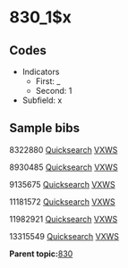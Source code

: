 # 830\_1$x

## Codes

-   Indicators
    -   First: \_
    -   Second: 1
-   Subfield: x

## Sample bibs

8322880 [Quicksearch](https://search.library.yale.edu/catalog/8322880) [VXWS](http://prodorbis.library.yale.edu:7014/vxws/GetHoldingsService?bibId=8322880)

8930485 [Quicksearch](https://search.library.yale.edu/catalog/8930485) [VXWS](http://prodorbis.library.yale.edu:7014/vxws/GetHoldingsService?bibId=8930485)

9135675 [Quicksearch](https://search.library.yale.edu/catalog/9135675) [VXWS](http://prodorbis.library.yale.edu:7014/vxws/GetHoldingsService?bibId=9135675)

11181572 [Quicksearch](https://search.library.yale.edu/catalog/11181572) [VXWS](http://prodorbis.library.yale.edu:7014/vxws/GetHoldingsService?bibId=11181572)

11982921 [Quicksearch](https://search.library.yale.edu/catalog/11982921) [VXWS](http://prodorbis.library.yale.edu:7014/vxws/GetHoldingsService?bibId=11982921)

13315549 [Quicksearch](https://search.library.yale.edu/catalog/13315549) [VXWS](http://prodorbis.library.yale.edu:7014/vxws/GetHoldingsService?bibId=13315549)

**Parent topic:**[830](../../tags/830/830.md)

